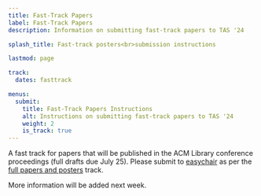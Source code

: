 ```yaml
---
title: Fast-Track Papers
label: Fast-Track Papers
description: Information on submitting fast-track papers to TAS '24

splash_title: Fast-track posters<br>submission instructions

lastmod: page

track:
  dates: fasttrack

menus:
  submit:
    title: Fast-Track Papers Instructions
    alt: Instructions on submitting fast-track papers to TAS '24
    weight: 2
    is_track: true
---
```


A fast track for papers that will be published in the ACM Library conference proceedings (full drafts due July 25). Please submit to [easychair](/submit/easychair/) as per the [full papers and posters](/submit/papers-posters/) track.

More information will be added next week. 